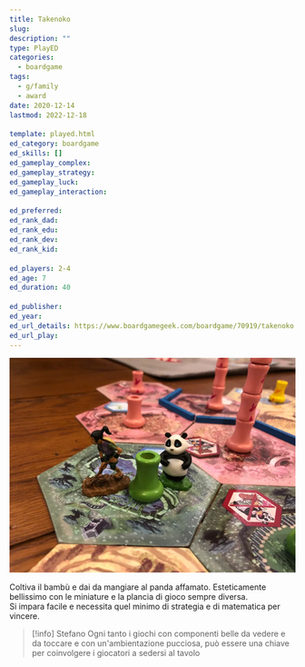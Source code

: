 ```yaml
---
title: Takenoko
slug: 
description: ""
type: PlayED
categories:
  - boardgame
tags:
  - g/family
  - award
date: 2020-12-14
lastmod: 2022-12-18

template: played.html
ed_category: boardgame
ed_skills: []
ed_gameplay_complex: 
ed_gameplay_strategy: 
ed_gameplay_luck: 
ed_gameplay_interaction: 

ed_preferred: 
ed_rank_dad: 
ed_rank_edu: 
ed_rank_dev: 
ed_rank_kid: 

ed_players: 2-4
ed_age: 7
ed_duration: 40

ed_publisher: 
ed_year: 
ed_url_details: https://www.boardgamegeek.com/boardgame/70919/takenoko
ed_url_play: 
---
```


![](../../assets/img/played/boardgame/takenoko.webp)

Coltiva il bambù e dai da mangiare al panda affamato.
Esteticamente bellissimo con le miniature e la plancia di gioco sempre diversa.  
Si impara facile e necessita quel minimo di strategia e di matematica per vincere.

> [!info] Stefano
> Ogni tanto i giochi con componenti belle da vedere e da toccare e con un'ambientazione pucciosa, può essere una chiave per coinvolgere i giocatori a sedersi al tavolo

